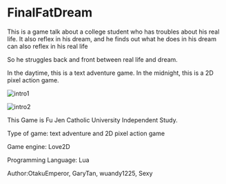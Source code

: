# FinalFatDream

This is a game talk about a college student who has troubles about his real life.
It also reflex in his dream, and he finds out what he does in his dream can also reflex in his real life

So he struggles back and front between real life and dream.

In the daytime, this is a text adventure game.
In the midnight, this is a 2D pixel action game.


![intro1](https://github.com/OtakuEmperor/FinalFatDream/blob/master/introImg/intor1.png)  

![intro2](https://github.com/OtakuEmperor/FinalFatDream/blob/master/introImg/intro2.png)

This Game is Fu Jen Catholic University Independent Study.

Type of game: text adventure and 2D pixel action game

Game engine: Love2D

Programming Language: Lua

Author:OtakuEmperor, GaryTan, wuandy1225, Sexy
